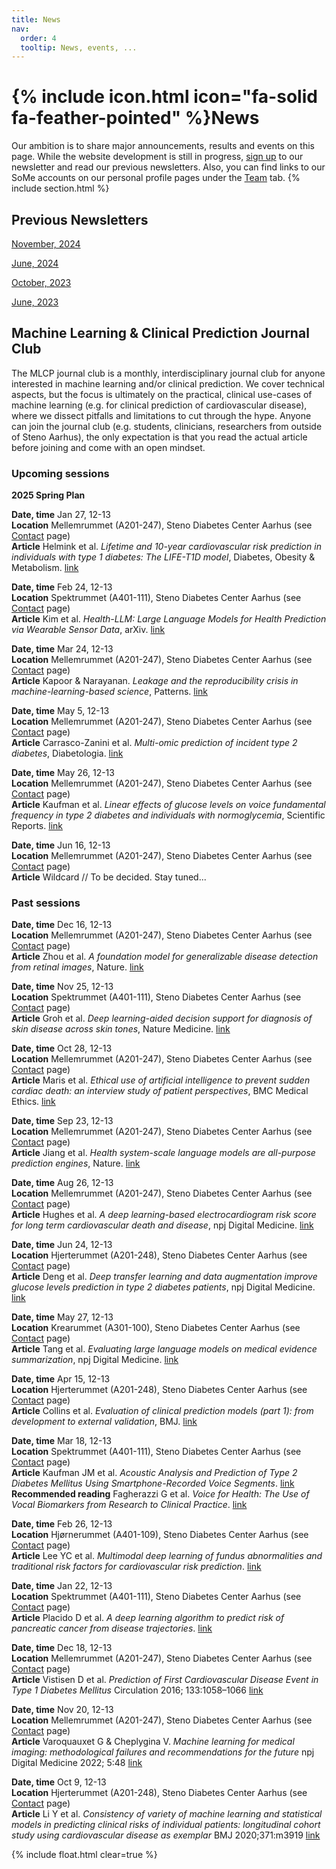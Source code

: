 ```yaml
---
title: News
nav:
  order: 4
  tooltip: News, events, ...
---
```


# {% include icon.html icon="fa-solid fa-feather-pointed" %}News

Our ambition is to share major announcements, results and events on this page. While the website development is still in progress, [sign up](https://mailchi.mp/rm/hulman-lab-newsletter) to our newsletter and read our previous newsletters. 
Also, you can find links to our SoMe accounts on our personal profile pages under the [Team](https://hulmanlab.com/team/) tab.
{% include section.html %}

## Previous Newsletters
[November, 2024](https://mailchi.mp/rm/frrdr0n5n5-12697476)

[June, 2024](https://mailchi.mp/rm/frrdr0n5n5-12691985?e=eaee5a6fe)

[October, 2023](https://mailchi.mp/rm/frrdr0n5n5)

[June, 2023](https://mailchi.mp/rm/off-to-a-good-start)

## Machine Learning & Clinical Prediction Journal Club
The MLCP journal club is a monthly, interdisciplinary journal club for anyone interested in machine learning and/or clinical prediction.  We cover technical aspects, but the focus is ultimately on the practical, clinical use-cases of machine learning (e.g. for clinical prediction of cardiovascular disease), where we dissect pitfalls and limitations to cut through the hype. Anyone can join the journal club (e.g. students, clinicians, researchers from outside of Steno Aarhus), the only expectation is that you read the actual article before joining and come with an open mindset.

### Upcoming sessions

**2025 Spring Plan**

**Date, time** Jan 27, 12-13  
**Location** Mellemrummet (A201-247), Steno Diabetes Center Aarhus (see [Contact](https://hulmanlab.com/contact/) page)  
**Article** Helmink et al. *Lifetime and 10-year cardiovascular risk prediction in individuals with type 1 diabetes: The LIFE-T1D model*, Diabetes, Obesity & Metabolism. [link](https://doi.org/10.1111/dom.15531)

**Date, time** Feb 24, 12-13  
**Location** Spektrummet (A401-111), Steno Diabetes Center Aarhus (see [Contact](https://hulmanlab.com/contact/) page)  
**Article** Kim et al. *Health-LLM: Large Language Models for Health Prediction via Wearable Sensor Data*, arXiv. [link](https://doi.org/10.48550/arXiv.2401.06866)

**Date, time** Mar 24, 12-13  
**Location** Mellemrummet (A201-247), Steno Diabetes Center Aarhus (see [Contact](https://hulmanlab.com/contact/) page)  
**Article** Kapoor & Narayanan. *Leakage and the reproducibility crisis in machine-learning-based science*, Patterns. [link](https://doi.org/10.1016/j.patter.2023.100804)

**Date, time** May 5, 12-13  
**Location** Mellemrummet (A201-247), Steno Diabetes Center Aarhus (see [Contact](https://hulmanlab.com/contact/) page)  
**Article** Carrasco-Zanini et al. *Multi-omic prediction of incident type 2 diabetes*, Diabetologia. [link](https://doi.org/10.1007/s00125-023-06027-x)

**Date, time** May 26, 12-13  
**Location** Mellemrummet (A201-247), Steno Diabetes Center Aarhus (see [Contact](https://hulmanlab.com/contact/) page)  
**Article** Kaufman et al. *Linear effects of glucose levels on voice fundamental frequency in type 2 diabetes and individuals with normoglycemia*, Scientific Reports. [link](https://doi.org/10.1038/s41598-024-69620-z)

**Date, time** Jun 16, 12-13  
**Location** Mellemrummet (A201-247), Steno Diabetes Center Aarhus (see [Contact](https://hulmanlab.com/contact/) page)  
**Article** Wildcard // To be decided. Stay tuned...

### Past sessions

**Date, time** Dec 16, 12-13  
**Location** Mellemrummet (A201-247), Steno Diabetes Center Aarhus (see [Contact](https://hulmanlab.com/contact/) page)  
**Article** Zhou et al. *A foundation model for generalizable disease detection from retinal images*, Nature. [link](https://www.nature.com/articles/s41586-023-06555-x)

**Date, time** Nov 25, 12-13  
**Location** Spektrummet (A401-111), Steno Diabetes Center Aarhus (see [Contact](https://hulmanlab.com/contact/) page)  
**Article** Groh et al. *Deep learning-aided decision support for diagnosis of skin disease across skin tones*, Nature Medicine. [link](https://www.nature.com/articles/s41591-023-02728-3)

**Date, time** Oct 28, 12-13  
**Location** Mellemrummet (A201-247), Steno Diabetes Center Aarhus (see [Contact](https://hulmanlab.com/contact/) page)  
**Article** Maris et al. *Ethical use of artificial intelligence to prevent sudden cardiac death: an interview study of patient perspectives*, BMC Medical Ethics. [link](https://bmcmedethics.biomedcentral.com/articles/10.1186/s12910-024-01042-y)

**Date, time** Sep 23, 12-13  
**Location** Mellemrummet (A201-247), Steno Diabetes Center Aarhus (see [Contact](https://hulmanlab.com/contact/) page)  
**Article** Jiang et al. *Health system-scale language models are all-purpose prediction engines*, Nature. [link](https://www.nature.com/articles/s41586-023-06160-y)

**Date, time** Aug 26, 12-13  
**Location** Mellemrummet (A201-247), Steno Diabetes Center Aarhus (see [Contact](https://hulmanlab.com/contact/) page)  
**Article** Hughes et al. *A deep learning-based electrocardiogram risk score for long term cardiovascular death and disease*, npj Digital Medicine. [link](https://www.nature.com/articles/s41746-023-00916-6)

**Date, time** Jun 24, 12-13  
**Location** Hjerterummet (A201-248), Steno Diabetes Center Aarhus (see [Contact](https://hulmanlab.com/contact/) page)  
**Article** Deng et al. *Deep transfer learning and data augmentation improve glucose levels prediction in type 2 diabetes patients*, npj Digital Medicine. [link](https://www.nature.com/articles/s41746-021-00480-x)

**Date, time** May 27, 12-13  
**Location** Krearummet (A301-100), Steno Diabetes Center Aarhus (see [Contact](https://hulmanlab.com/contact/) page)  
**Article** Tang et al. *Evaluating large language models on medical evidence summarization*, npj Digital Medicine. [link](https://www.nature.com/articles/s41746-023-00896-7)

**Date, time** Apr 15, 12-13  
**Location** Hjerterummet (A201-248), Steno Diabetes Center Aarhus (see [Contact](https://hulmanlab.com/contact/) page)  
**Article** Collins et al. *Evaluation of clinical prediction models (part 1): from development to external validation*, BMJ. [link](https://www.bmj.com/content/384/bmj-2023-074819)

**Date, time** Mar 18, 12-13  
**Location** Spektrummet (A401-111), Steno Diabetes Center Aarhus (see [Contact](https://hulmanlab.com/contact/) page)  
**Article** Kaufman JM et al. *Acoustic Analysis and Prediction of Type 2 Diabetes Mellitus Using Smartphone-Recorded Voice Segments*. [link](https://www.mcpdigitalhealth.org/action/showPdf?pii=S2949-7612%2823%2900073-1)  
**Recommended reading** Fagherazzi G et al. *Voice for Health: The Use of Vocal Biomarkers from Research to Clinical Practice*. [link](https://pubmed.ncbi.nlm.nih.gov/34056518/)

**Date, time** Feb 26, 12-13  
**Location** Hjørnerummet (A401-109), Steno Diabetes Center Aarhus (see [Contact](https://hulmanlab.com/contact/) page)  
**Article** Lee YC et al. *Multimodal deep learning of fundus abnormalities and traditional risk factors for cardiovascular risk prediction*. [link](https://pubmed.ncbi.nlm.nih.gov/36732671/)

**Date, time** Jan 22, 12-13  
**Location** Spektrummet (A401-111), Steno Diabetes Center Aarhus (see [Contact](https://hulmanlab.com/contact/) page)  
**Article** Placido D et al. *A deep learning algorithm to predict risk of pancreatic cancer from disease trajectories*. [link](https://www.nature.com/articles/s41591-023-02332-5)

**Date, time** Dec 18, 12-13  
**Location** Mellemrummet (A201-247), Steno Diabetes Center Aarhus (see [Contact](https://hulmanlab.com/contact/) page)  
**Article** Vistisen D et al. *Prediction of First Cardiovascular Disease Event in Type 1 Diabetes Mellitus* Circulation 2016; 133:1058–1066 [link](https://www.ahajournals.org/doi/full/10.1161/CIRCULATIONAHA.115.018844)

**Date, time** Nov 20, 12-13  
**Location** Mellemrummet (A201-247), Steno Diabetes Center Aarhus (see [Contact](https://hulmanlab.com/contact/) page)  
**Article** Varoquauxet G & Cheplygina V. *Machine learning for medical imaging: methodological failures and recommendations for the future* npj Digital Medicine 2022; 5:48 [link](https://www.nature.com/articles/s41746-022-00592-y)

**Date, time** Oct 9, 12-13  
**Location** Hjerterummet (A201-248), Steno Diabetes Center Aarhus (see [Contact](https://hulmanlab.com/contact/) page)  
**Article** Li Y et al. *Consistency of variety of machine learning and statistical models in predicting clinical risks of individual patients: longitudinal cohort study using cardiovascular disease as exemplar* BMJ 2020;371:m3919 [link](https://www.bmj.com/content/371/bmj.m3919) 

 
{% include float.html clear=true %}
